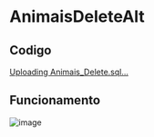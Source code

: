 # AnimaisDeleteAlt

## Codigo

[Uploading Animais_Delete.sql…]()

## Funcionamento

![image](https://github.com/fpvill/AnimaisDeleteAlt/assets/144077908/12cd3167-40f8-4b9b-b6a8-87a7cae717d2)

